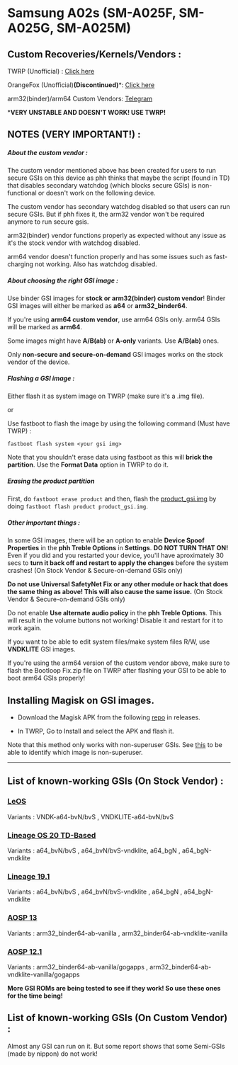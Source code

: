 # Samsung A02s (SM-A025F, SM-A025G, SM-A025M)

## Custom Recoveries/Kernels/Vendors :

TWRP (Unofficial) : [Click here](https://forum.xda-developers.com/t/recovery-unofficial-twrp-for-galaxy-a02s-snapdragon.4294377/)

OrangeFox (Unofficial)**(Discontinued)***: [Click here](https://forum.xda-developers.com/t/recovery-unofficial-twrp-for-galaxy-a02s-snapdragon.4294377/)

arm32(binder)/arm64 Custom Vendors: [Telegram](https://t.me/samsung_galaxy_m01_a01_m11_a11)

***VERY UNSTABLE AND DOESN'T WORK! USE TWRP!**

## NOTES (VERY IMPORTANT!) :

##### About the custom vendor :

The custom vendor mentioned above has been created for users to run secure GSIs on this device as phh thinks that maybe the script (found in TD) that disables secondary watchdog (which blocks secure GSIs) is non-functional or doesn't work on the following device.

The custom vendor has secondary watchdog disabled so that users can run secure GSIs. But if phh fixes it, the arm32 vendor won't be required anymore to run secure gsis.

arm32(binder) vendor functions properly as expected without any issue as it's the stock vendor with watchdog disabled.

arm64 vendor doesn't function properly and has some issues such as fast-charging not working. Also has watchdog disabled.

##### About choosing the right GSI image :

Use binder GSI images for **stock or arm32(binder) custom vendor**! Binder GSI images will either be marked as **a64** or **arm32_binder64**. 

If you're using **arm64 custom vendor**, use arm64 GSIs only. arm64 GSIs will be marked as **arm64**.

Some images might have **A/B(ab)** or **A-only** variants. Use **A/B(ab)** ones.

Only **non-secure and secure-on-demand** GSI images works on the stock vendor of the device.

##### Flashing a GSI image :
Either flash it as system image on TWRP (make sure it's a .img file).

or

Use fastboot to flash the image by using the following command (Must have TWRP) :

`fastboot flash system <your gsi img>`

Note that you shouldn't erase data using fastboot as this will **brick the partition**. Use the **Format Data** option in TWRP to do it.

##### Erasing the product partition

First, do `fastboot erase product` and then, flash the [product_gsi.img](https://forum.xda-developers.com/attachments/product_gsi-img.5371179/) by doing `fastboot flash product product_gsi.img`.

##### Other important things :

In some GSI images, there will be an option to enable **Device Spoof Properties** in the **phh Treble Options** in **Settings**. **DO NOT TURN THAT ON!** Even if you did and you restarted your device, you'll have aproximately 30 secs to **turn it back off and restart to apply the changes** before the system crashes! (On Stock Vendor & Secure-on-demand GSIs only)

**Do not use Universal SafetyNet Fix or any other module or hack that does the same thing as above! This will also cause the same issue.** (On Stock Vendor & Secure-on-demand GSIs only)

Do not enable **Use alternate audio policy** in the **phh Treble Options**. This will result in the volume buttons not working! Disable it and restart for it to work again.

If you want to be able to edit system files/make system files R/W, use **VNDKLITE** GSI images.

If you're using the arm64 version of the custom vendor above, make sure to flash the Bootloop Fix.zip file on TWRP after flashing your GSI to be able to boot arm64 GSIs properly!

## Installing Magisk on GSI images.

- Download the Magisk APK from the following [repo](https://github.com/topjohnwu/Magisk) in releases.
  
- In TWRP, Go to Install and select the APK and flash it.
  

Note that this method only works with non-superuser GSIs. See [this](https://github.com/phhusson/treble_experimentations/wiki/Frequently-Asked-Questions-%28FAQ%29#naming-conventions-that-some-gsi-buildermaintainer-uses) to be able to identify which image is non-superuser.


***


## List of known-working GSIs (On Stock Vendor) :

### [LeOS](https://github.com/phhusson/treble_experimentations/wiki/Generic-System-Image-%28GSI%29-list#:~:text=17%20Jan-,LeOS%2020%20%26%20T,-Harvey186)
Variants : VNDK-a64-bvN/bvS , VNDKLITE-a64-bvN/bvS

### [Lineage OS 20 TD-Based](https://github.com/phhusson/treble_experimentations/wiki/Generic-System-Image-%28GSI%29-list#:~:text=18%20Feb-,LineageOS%0ATD%2Dbased,-AndyYan)

Variants : a64_bvN/bvS , a64_bvN/bvS-vndklite, a64_bgN , a64_bgN-vndklite

### [Lineage 19.1](https://github.com/phhusson/treble_experimentations/wiki/Generic-System-Image-%28GSI%29-list#:~:text=12%20Jan-,LineageOS%2019.1,-AndyYan)

Variants : a64_bvN/bvS , a64_bvN/bvS-vndklite , a64_bgN , a64_bgN-vndklite

### [AOSP 13](https://github.com/phhusson/treble_experimentations/wiki/Generic-System-Image-%28GSI%29-list#:~:text=31%20Jan-,AOSP,-TrebleDroid%20Builders)

Variants : arm32_binder64-ab-vanilla , arm32_binder64-ab-vndklite-vanilla

### [AOSP 12.1](https://github.com/phhusson/treble_experimentations/wiki/Generic-System-Image-%28GSI%29-list#:~:text=09%20Nov-,AOSP%2012.1,-Phhusson)

Variants : arm32_binder64-ab-vanilla/gogapps , arm32_binder64-ab-vndklite-vanilla/gogapps

**More GSI ROMs are being tested to see if they work! So use these ones for the time being!**

## List of known-working GSIs (On Custom Vendor) :

Almost any GSI can run on it. But some report shows that some Semi-GSIs (made by nippon) do not work!